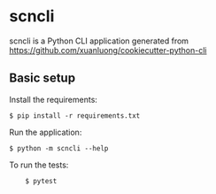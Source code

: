 # scncli

scncli is a Python CLI application generated from https://github.com/xuanluong/cookiecutter-python-cli

## Basic setup

Install the requirements:
```
$ pip install -r requirements.txt
```

Run the application:
```
$ python -m scncli --help
```

To run the tests:
```
    $ pytest
```
